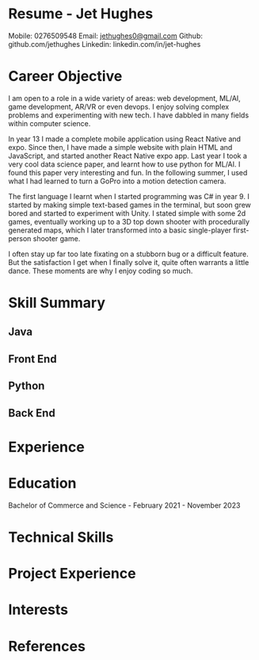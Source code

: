 # Resume - Jet Hughes

Mobile: 0276509548
Email: jethughes0@gmail.com
Github: github.com/jethughes
Linkedin: linkedin.com/in/jet-hughes 

# Career Objective
I am open to a role in a wide variety of areas: web development, ML/AI, game development, AR/VR or even devops. I enjoy solving complex problems and experimenting with new tech. I have dabbled in many fields within computer science.

In year 13 I made a complete mobile application using React Native and expo. Since then, I have made a simple website with plain HTML and JavaScript, and started another React Native expo app. Last year I took a very cool data science paper, and learnt how to use python for ML/AI. I found this paper very interesting and fun. In the following summer, I used what I had learned to turn a GoPro into a motion detection camera.

The first language I learnt when I started programming was C# in year 9. I started by making simple text-based games in the terminal, but soon grew bored and started to experiment with Unity. I stated simple with some 2d games, eventually working up to a 3D top down shooter with procedurally generated maps, which I later transformed into a basic single-player first-person shooter game. 

I often stay up far too late fixating on a stubborn bug or a difficult feature. But the satisfaction I get when I finally solve it, quite often warrants a little dance. These moments are why I enjoy coding so much.

# Skill Summary

## Java

## Front End

## Python

## Back End

# Experience

# Education
Bachelor of Commerce and Science - February 2021 - November 2023

# Technical Skills

# Project Experience

# Interests

# References
